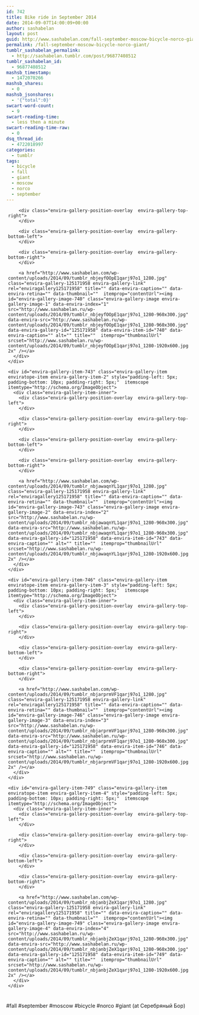 ```yaml
---
id: 742
title: Bike ride in September 2014
date: 2014-09-07T14:00:09+00:00
author: sashabelan
layout: post
guid: http://www.sashabelan.com/fall-september-moscow-bicycle-norco-giant/
permalink: /fall-september-moscow-bicycle-norco-giant/
tumblr_sashabelan_permalink:
  - http://sashabelan.tumblr.com/post/96877408512
tumblr_sashabelan_id:
  - 96877408512
mashsb_timestamp:
  - 1472070266
mashsb_shares:
  - 0
mashsb_jsonshares:
  - '{"total":0}'
swcart-word-count:
  - 9
swcart-reading-time:
  - less then a minute
swcart-reading-time-raw:
  - 0
dsq_thread_id:
  - 4722018997
categories:
  - tumblr
tags:
  - bicycle
  - fall
  - giant
  - moscow
  - norco
  - september
---
```

<div id="envira-gallery-wrap-125171958" class="envira-gallery-wrap envira-gallery-theme-base envira-lightbox-theme-base" itemscope itemtype="http://schema.org/ImageGallery">
  <div data-row-height="" data-gallery-theme="" id="envira-gallery-125171958" class="envira-gallery-public  envira-gallery-2-columns envira-clear enviratope envira-gallery-css-animations" data-envira-columns="2">
    <div id="envira-gallery-item-740" class="envira-gallery-item enviratope-item envira-gallery-item-1" style="padding-left: 5px; padding-bottom: 10px; padding-right: 5px;"  itemscope itemtype="http://schema.org/ImageObject">
      <div class="envira-gallery-item-inner">
        <div class="envira-gallery-position-overlay  envira-gallery-top-left">
        </div>
        
        <div class="envira-gallery-position-overlay  envira-gallery-top-right">
        </div>
        
        <div class="envira-gallery-position-overlay  envira-gallery-bottom-left">
        </div>
        
        <div class="envira-gallery-position-overlay  envira-gallery-bottom-right">
        </div>
        
        <a href="http://www.sashabelan.com/wp-content/uploads/2014/09/tumblr_nbjeyfOOpE1qarj97o1_1280.jpg" class="envira-gallery-125171958 envira-gallery-link" rel="enviragallery125171958" title="" data-envira-caption="" data-envira-retina="" data-thumbnail=""  itemprop="contentUrl"><img id="envira-gallery-image-740" class="envira-gallery-image envira-gallery-image-1" data-envira-index="1" src="http://www.sashabelan.ru/wp-content/uploads/2014/09/tumblr_nbjeyfOOpE1qarj97o1_1280-960x300.jpg" data-envira-src="http://www.sashabelan.ru/wp-content/uploads/2014/09/tumblr_nbjeyfOOpE1qarj97o1_1280-960x300.jpg" data-envira-gallery-id="125171958" data-envira-item-id="740" data-envira-caption="" alt="" title=""  itemprop="thumbnailUrl" srcset="http://www.sashabelan.ru/wp-content/uploads/2014/09/tumblr_nbjeyfOOpE1qarj97o1_1280-1920x600.jpg 2x" /></a>
      </div>
    </div>
    
    <div id="envira-gallery-item-743" class="envira-gallery-item enviratope-item envira-gallery-item-2" style="padding-left: 5px; padding-bottom: 10px; padding-right: 5px;"  itemscope itemtype="http://schema.org/ImageObject">
      <div class="envira-gallery-item-inner">
        <div class="envira-gallery-position-overlay  envira-gallery-top-left">
        </div>
        
        <div class="envira-gallery-position-overlay  envira-gallery-top-right">
        </div>
        
        <div class="envira-gallery-position-overlay  envira-gallery-bottom-left">
        </div>
        
        <div class="envira-gallery-position-overlay  envira-gallery-bottom-right">
        </div>
        
        <a href="http://www.sashabelan.com/wp-content/uploads/2014/09/tumblr_nbjawaqnYL1qarj97o1_1280.jpg" class="envira-gallery-125171958 envira-gallery-link" rel="enviragallery125171958" title="" data-envira-caption="" data-envira-retina="" data-thumbnail=""  itemprop="contentUrl"><img id="envira-gallery-image-743" class="envira-gallery-image envira-gallery-image-2" data-envira-index="2" src="http://www.sashabelan.ru/wp-content/uploads/2014/09/tumblr_nbjawaqnYL1qarj97o1_1280-960x300.jpg" data-envira-src="http://www.sashabelan.ru/wp-content/uploads/2014/09/tumblr_nbjawaqnYL1qarj97o1_1280-960x300.jpg" data-envira-gallery-id="125171958" data-envira-item-id="743" data-envira-caption="" alt="" title=""  itemprop="thumbnailUrl" srcset="http://www.sashabelan.ru/wp-content/uploads/2014/09/tumblr_nbjawaqnYL1qarj97o1_1280-1920x600.jpg 2x" /></a>
      </div>
    </div>
    
    <div id="envira-gallery-item-746" class="envira-gallery-item enviratope-item envira-gallery-item-3" style="padding-left: 5px; padding-bottom: 10px; padding-right: 5px;"  itemscope itemtype="http://schema.org/ImageObject">
      <div class="envira-gallery-item-inner">
        <div class="envira-gallery-position-overlay  envira-gallery-top-left">
        </div>
        
        <div class="envira-gallery-position-overlay  envira-gallery-top-right">
        </div>
        
        <div class="envira-gallery-position-overlay  envira-gallery-bottom-left">
        </div>
        
        <div class="envira-gallery-position-overlay  envira-gallery-bottom-right">
        </div>
        
        <a href="http://www.sashabelan.com/wp-content/uploads/2014/09/tumblr_nbjarprmVF1qarj97o1_1280.jpg" class="envira-gallery-125171958 envira-gallery-link" rel="enviragallery125171958" title="" data-envira-caption="" data-envira-retina="" data-thumbnail=""  itemprop="contentUrl"><img id="envira-gallery-image-746" class="envira-gallery-image envira-gallery-image-3" data-envira-index="3" src="http://www.sashabelan.ru/wp-content/uploads/2014/09/tumblr_nbjarprmVF1qarj97o1_1280-960x300.jpg" data-envira-src="http://www.sashabelan.ru/wp-content/uploads/2014/09/tumblr_nbjarprmVF1qarj97o1_1280-960x300.jpg" data-envira-gallery-id="125171958" data-envira-item-id="746" data-envira-caption="" alt="" title=""  itemprop="thumbnailUrl" srcset="http://www.sashabelan.ru/wp-content/uploads/2014/09/tumblr_nbjarprmVF1qarj97o1_1280-1920x600.jpg 2x" /></a>
      </div>
    </div>
    
    <div id="envira-gallery-item-749" class="envira-gallery-item enviratope-item envira-gallery-item-4" style="padding-left: 5px; padding-bottom: 10px; padding-right: 5px;"  itemscope itemtype="http://schema.org/ImageObject">
      <div class="envira-gallery-item-inner">
        <div class="envira-gallery-position-overlay  envira-gallery-top-left">
        </div>
        
        <div class="envira-gallery-position-overlay  envira-gallery-top-right">
        </div>
        
        <div class="envira-gallery-position-overlay  envira-gallery-bottom-left">
        </div>
        
        <div class="envira-gallery-position-overlay  envira-gallery-bottom-right">
        </div>
        
        <a href="http://www.sashabelan.com/wp-content/uploads/2014/09/tumblr_nbjanbjZeX1qarj97o1_1280.jpg" class="envira-gallery-125171958 envira-gallery-link" rel="enviragallery125171958" title="" data-envira-caption="" data-envira-retina="" data-thumbnail=""  itemprop="contentUrl"><img id="envira-gallery-image-749" class="envira-gallery-image envira-gallery-image-4" data-envira-index="4" src="http://www.sashabelan.ru/wp-content/uploads/2014/09/tumblr_nbjanbjZeX1qarj97o1_1280-960x300.jpg" data-envira-src="http://www.sashabelan.ru/wp-content/uploads/2014/09/tumblr_nbjanbjZeX1qarj97o1_1280-960x300.jpg" data-envira-gallery-id="125171958" data-envira-item-id="749" data-envira-caption="" alt="" title=""  itemprop="thumbnailUrl" srcset="http://www.sashabelan.ru/wp-content/uploads/2014/09/tumblr_nbjanbjZeX1qarj97o1_1280-1920x600.jpg 2x" /></a>
      </div>
    </div>
  </div>
</div>

<noscript>
  <img src="http://www.sashabelan.ru/wp-content/uploads/2014/09/tumblr_nbjeyfOOpE1qarj97o1_1280.jpg" alt="" /><img src="http://www.sashabelan.ru/wp-content/uploads/2014/09/tumblr_nbjawaqnYL1qarj97o1_1280.jpg" alt="" /><img src="http://www.sashabelan.ru/wp-content/uploads/2014/09/tumblr_nbjarprmVF1qarj97o1_1280.jpg" alt="" /><img src="http://www.sashabelan.ru/wp-content/uploads/2014/09/tumblr_nbjanbjZeX1qarj97o1_1280.jpg" alt="" />
</noscript>

#fall #september #moscow #bicycle #norco #giant (at Серебряный Бор)